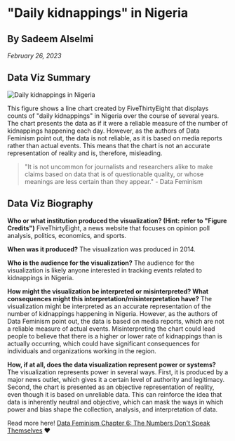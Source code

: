 # "Daily kidnappings" in Nigeria
## By Sadeem Alselmi
*February 26, 2023*

## Data Viz Summary
![Daily kidnappings in Nigeria](Daily-kidnappings-in-Nigeria/Daily-kidnappings-in-Nigeria-copy.png) 



This figure shows a line chart created by FiveThirtyEight that displays counts of "daily kidnappings" in Nigeria over the course of several years. The chart presents the data as if it were a reliable measure of the number of kidnappings happening each day. However, as the authors of Data Feminism point out, the data is not reliable, as it is based on media reports rather than actual events. This means that the chart is not an accurate representation of reality and is, therefore, misleading.

 > "It is not uncommon for journalists and researchers alike to make claims based on data that is of questionable quality, or whose meanings are less certain than they appear." - Data Feminism
 >

## Data Viz Biography

**Who or what institution produced the visualization? (Hint: refer to "Figure Credits")** 
 FiveThirtyEight, a news website that focuses on opinion poll analysis, politics, economics, and sports.

**When was it produced?**
The visualization was produced in 2014.

**Who is the audience for the visualization?** 
The audience for the visualization is likely anyone interested in tracking events related to kidnappings in Nigeria.

**How might the visualization be interpreted or misinterpreted? What consequences might this interpretation/misinterpretation have?** 
The visualization might be interpreted as an accurate representation of the number of kidnappings happening in Nigeria. However, as the authors of Data Feminism point out, the data is based on media reports, which are not a reliable measure of actual events. Misinterpreting the chart could lead people to believe that there is a higher or lower rate of kidnappings than is actually occurring, which could have significant consequences for individuals and organizations working in the region.

**How, if at all, does the data visualization represent power or systems?**
The visualization represents power in several ways. First, it is produced by a major news outlet, which gives it a certain level of authority and legitimacy. Second, the chart is presented as an objective representation of reality, even though it is based on unreliable data. This can reinforce the idea that data is inherently neutral and objective, which can mask the ways in which power and bias shape the collection, analysis, and interpretation of data.

Read more here! [Data Feminism Chapter 6: The Numbers Don't Speak Themselves](https://data-feminism.mitpress.mit.edu/pub/czq9dfs5/release/3?readingCollection=0cd867ef)
:heart: 
